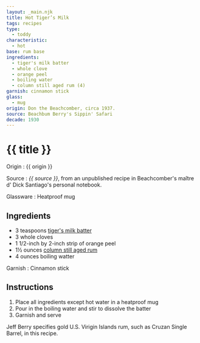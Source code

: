 ```yaml
---
layout: _main.njk
title: Hot Tiger’s Milk
tags: recipes
type: 
  - toddy
characteristic:
  - hot
base: rum base
ingredients:
  - tiger's milk batter
  - whole clove
  - orange peel
  - boiling water
  - column still aged rum (4)
garnish: cinnamon stick
glass:
  - mug
origin: Don the Beachcomber, circa 1937.
source: Beachbum Berry's Sippin' Safari
decade: 1930
---
```


<!-- markdownlint-disable MD025 -->
# {{ title }}
<!-- markdownlint-disable MD025 -->

Origin
  : {{ origin }}

Source
  : <cite>{{ source }}</cite>, from an unpublished recipe in Beachcomber's <span lang="fr">maître d'</span> Dick Santiago's personal notebook.

Glassware
  : Heatproof mug

## Ingredients

- 3 teaspoons [tiger's milk batter](/mixes/tigers-milk-batter/)
- 3 whole cloves
- 1 1/2-inch by 2-inch strip of orange peel
- 1&frac12; ounces [column still aged rum](/rums/08-rum-column-still-aged/)
- 4 ounces boiling watter

Garnish
  : Cinnamon stick

## Instructions

1. Place all ingredients except hot water in a heatproof mug
2. Pour in the boiling water and stir to dissolve the batter
3. Garnish and serve

<tiki-callout type="note">

Jeff Berry specifies gold U.S. Virigin Islands rum, such as Cruzan Single Barrel, in this recipe.
</tiki-callout>
